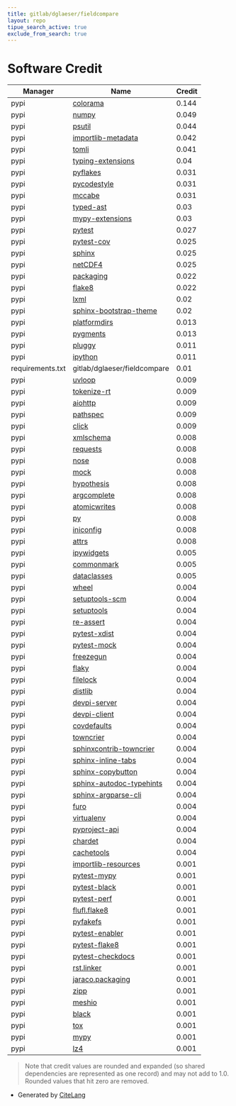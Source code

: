 ```yaml
---
title: gitlab/dglaeser/fieldcompare
layout: repo
tipue_search_active: true
exclude_from_search: true
---
```

# Software Credit

|Manager|Name|Credit|
|-------|----|------|
|pypi|[colorama](https://github.com/tartley/colorama)|0.144|
|pypi|[numpy](https://www.numpy.org)|0.049|
|pypi|[psutil](https://pypi.org/project/psutil)|0.044|
|pypi|[importlib-metadata](https://github.com/python/importlib_metadata)|0.042|
|pypi|[tomli](https://pypi.org/project/tomli)|0.041|
|pypi|[typing-extensions](https://pypi.org/project/typing-extensions)|0.04|
|pypi|[pyflakes](https://pypi.org/project/pyflakes)|0.031|
|pypi|[pycodestyle](https://pypi.org/project/pycodestyle)|0.031|
|pypi|[mccabe](https://pypi.org/project/mccabe)|0.031|
|pypi|[typed-ast](https://pypi.org/project/typed-ast)|0.03|
|pypi|[mypy-extensions](https://pypi.org/project/mypy-extensions)|0.03|
|pypi|[pytest](https://docs.pytest.org/en/latest/)|0.027|
|pypi|[pytest-cov](https://pypi.org/project/pytest-cov)|0.025|
|pypi|[sphinx](https://pypi.org/project/sphinx)|0.025|
|pypi|[netCDF4](http://github.com/Unidata/netcdf4-python)|0.025|
|pypi|[packaging](https://pypi.org/project/packaging)|0.022|
|pypi|[flake8](https://github.com/pycqa/flake8)|0.022|
|pypi|[lxml](https://pypi.org/project/lxml)|0.02|
|pypi|[sphinx-bootstrap-theme](https://pypi.org/project/sphinx-bootstrap-theme)|0.02|
|pypi|[platformdirs](https://pypi.org/project/platformdirs)|0.013|
|pypi|[pygments](https://pypi.org/project/pygments)|0.013|
|pypi|[pluggy](https://pypi.org/project/pluggy)|0.011|
|pypi|[ipython](https://pypi.org/project/ipython)|0.011|
|requirements.txt|gitlab/dglaeser/fieldcompare|0.01|
|pypi|[uvloop](http://github.com/MagicStack/uvloop)|0.009|
|pypi|[tokenize-rt](https://pypi.org/project/tokenize-rt)|0.009|
|pypi|[aiohttp](https://pypi.org/project/aiohttp)|0.009|
|pypi|[pathspec](https://pypi.org/project/pathspec)|0.009|
|pypi|[click](https://pypi.org/project/click)|0.009|
|pypi|[xmlschema](https://pypi.org/project/xmlschema)|0.008|
|pypi|[requests](https://pypi.org/project/requests)|0.008|
|pypi|[nose](https://pypi.org/project/nose)|0.008|
|pypi|[mock](https://pypi.org/project/mock)|0.008|
|pypi|[hypothesis](https://pypi.org/project/hypothesis)|0.008|
|pypi|[argcomplete](https://pypi.org/project/argcomplete)|0.008|
|pypi|[atomicwrites](https://pypi.org/project/atomicwrites)|0.008|
|pypi|[py](https://pypi.org/project/py)|0.008|
|pypi|[iniconfig](https://pypi.org/project/iniconfig)|0.008|
|pypi|[attrs](https://pypi.org/project/attrs)|0.008|
|pypi|[ipywidgets](https://pypi.org/project/ipywidgets)|0.005|
|pypi|[commonmark](https://pypi.org/project/commonmark)|0.005|
|pypi|[dataclasses](https://pypi.org/project/dataclasses)|0.005|
|pypi|[wheel](https://pypi.org/project/wheel)|0.004|
|pypi|[setuptools-scm](https://pypi.org/project/setuptools-scm)|0.004|
|pypi|[setuptools](https://pypi.org/project/setuptools)|0.004|
|pypi|[re-assert](https://pypi.org/project/re-assert)|0.004|
|pypi|[pytest-xdist](https://pypi.org/project/pytest-xdist)|0.004|
|pypi|[pytest-mock](https://pypi.org/project/pytest-mock)|0.004|
|pypi|[freezegun](https://pypi.org/project/freezegun)|0.004|
|pypi|[flaky](https://pypi.org/project/flaky)|0.004|
|pypi|[filelock](https://pypi.org/project/filelock)|0.004|
|pypi|[distlib](https://pypi.org/project/distlib)|0.004|
|pypi|[devpi-server](https://pypi.org/project/devpi-server)|0.004|
|pypi|[devpi-client](https://pypi.org/project/devpi-client)|0.004|
|pypi|[covdefaults](https://pypi.org/project/covdefaults)|0.004|
|pypi|[towncrier](https://pypi.org/project/towncrier)|0.004|
|pypi|[sphinxcontrib-towncrier](https://pypi.org/project/sphinxcontrib-towncrier)|0.004|
|pypi|[sphinx-inline-tabs](https://pypi.org/project/sphinx-inline-tabs)|0.004|
|pypi|[sphinx-copybutton](https://pypi.org/project/sphinx-copybutton)|0.004|
|pypi|[sphinx-autodoc-typehints](https://pypi.org/project/sphinx-autodoc-typehints)|0.004|
|pypi|[sphinx-argparse-cli](https://pypi.org/project/sphinx-argparse-cli)|0.004|
|pypi|[furo](https://pypi.org/project/furo)|0.004|
|pypi|[virtualenv](https://pypi.org/project/virtualenv)|0.004|
|pypi|[pyproject-api](https://pypi.org/project/pyproject-api)|0.004|
|pypi|[chardet](https://pypi.org/project/chardet)|0.004|
|pypi|[cachetools](https://pypi.org/project/cachetools)|0.004|
|pypi|[importlib-resources](https://pypi.org/project/importlib-resources)|0.001|
|pypi|[pytest-mypy](https://pypi.org/project/pytest-mypy)|0.001|
|pypi|[pytest-black](https://pypi.org/project/pytest-black)|0.001|
|pypi|[pytest-perf](https://pypi.org/project/pytest-perf)|0.001|
|pypi|[flufl.flake8](https://pypi.org/project/flufl.flake8)|0.001|
|pypi|[pyfakefs](https://pypi.org/project/pyfakefs)|0.001|
|pypi|[pytest-enabler](https://pypi.org/project/pytest-enabler)|0.001|
|pypi|[pytest-flake8](https://pypi.org/project/pytest-flake8)|0.001|
|pypi|[pytest-checkdocs](https://pypi.org/project/pytest-checkdocs)|0.001|
|pypi|[rst.linker](https://pypi.org/project/rst.linker)|0.001|
|pypi|[jaraco.packaging](https://pypi.org/project/jaraco.packaging)|0.001|
|pypi|[zipp](https://pypi.org/project/zipp)|0.001|
|pypi|[meshio](https://github.com/nschloe/meshio)|0.001|
|pypi|[black](https://black.readthedocs.io/en/stable/)|0.001|
|pypi|[tox](https://tox.readthedocs.io)|0.001|
|pypi|[mypy](http://www.mypy-lang.org/)|0.001|
|pypi|[lz4](https://github.com/python-lz4/python-lz4)|0.001|


> Note that credit values are rounded and expanded (so shared dependencies are represented as one record) and may not add to 1.0. Rounded values that hit zero are removed.


- Generated by [CiteLang](https://github.com/vsoch/citelang)
